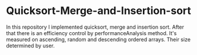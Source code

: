 # Quicksort-Merge-and-Insertion-sort
In this repository I implemented quicksort, merge and insertion sort. After that there is an efficiency control by 
performanceAnalysis method. It's measured on ascending, random and descending ordered arrays. Their size determined by
user.
